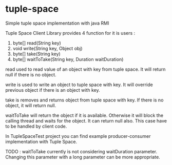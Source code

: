 # tuple-space
Simple tuple space implementation with java RMI

Tuple Space Client Library provides 4 function for it is users : 

1. byte[] read(String key)
2. void write(String key, Object obj)
3. byte[] take(String key)
4. byte[] waitToTake(String key, Duration waitDuration)


read used to read value of an object with key from tuple space. It will return null if there is no object.

write is used to write an object to tuple space with key. It will override previous object if there is an object with key.

take is removes and returns object from tuple space with key. If there is no object, it will return null.

waitToTake will return the object if it is available. Otherwise it will block the calling thread and waits for the object.
It can return null also. This case have to be handled by client code.

In TupleSpaceTest project you can find example producer-consumer implementation with Tuple Space.

TODO : waitToTake currently is not considering waitDuration parameter. Changing this parameter with a long parameter can be more appropriate.
